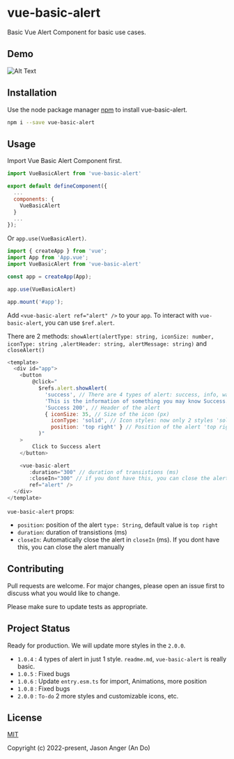 # vue-basic-alert

Basic Vue Alert Component for basic use cases.

## Demo

![Alt Text](https://media3.giphy.com/media/esGefiT48Dnx947at6/giphy.gif)

## Installation

Use the node package manager [npm](https://www.npmjs.com/package/vue-basic-alert) to install vue-basic-alert.

```bash
npm i --save vue-basic-alert
```

## Usage

Import Vue Basic Alert Component first.

```javascript
import VueBasicAlert from 'vue-basic-alert'

export default defineComponent({
  ...
  components: {
    VueBasicAlert
  }
  ...
});

```

Or ``app.use(VueBasicAlert)``.

```javascript
import { createApp } from 'vue';
import App from 'App.vue';
import VueBasicAlert from 'vue-basic-alert'

const app = createApp(App);

app.use(VueBasicAlert)

app.mount('#app');

```

Add ``<vue-basic-alert ref="alert" />`` to your ``app``.
To interact with ``vue-basic-alert``, you can use ``$ref.alert``.

There are 2 methods: ``showAlert(alertType: string, iconSize: number, iconType: string ,alertHeader: string, alertMessage: string)`` and ``closeAlert()``

```javascript
<template>
  <div id="app">
    <button 
        @click="
          $refs.alert.showAlert(
            'success', // There are 4 types of alert: success, info, warning, error
            'This is the information of something you may know Success.', // Message of the alert
            'Success 200', // Header of the alert
            { iconSize: 35, // Size of the icon (px)
              iconType: 'solid', // Icon styles: now only 2 styles 'solid' and 'regular'
              position: 'top right' } // Position of the alert 'top right', 'top left', 'bottom left', 'bottom right'
          )"
    >
        Click to Success alert
    </button>

    <vue-basic-alert 
       :duration="300" // duration of transistions (ms)
       :closeIn="300" // if you dont have this, you can close the alert manually
       ref="alert" />
  </div>
</template>
```

``vue-basic-alert`` props:
  
  - ``position``: position of the alert ``type: String``, default value is ``top right``
  - ``duration``: duration of transistions (ms)
  - ``closeIn``: Automatically close the alert in ``closeIn`` (ms). If you dont have this, you can close the alert manually


## Contributing
Pull requests are welcome. For major changes, please open an issue first to discuss what you would like to change.

Please make sure to update tests as appropriate.

## Project Status
Ready for production. We will update more styles in the ``2.0.0``.
 - ``1.0.4`` : 4 types of alert in just 1 style. ``readme.md``, ``vue-basic-alert`` is really basic.
 - ``1.0.5`` : Fixed bugs
 - ``1.0.6`` : Update ``entry.esm.ts`` for import, Animations, more position
 - ``1.0.8`` : Fixed bugs
 - ``2.0.0`` : ``To-do`` 2 more styles and customizable icons, etc.

## License
[MIT](https://choosealicense.com/licenses/mit/)

Copyright (c) 2022-present, Jason Anger (An Do)